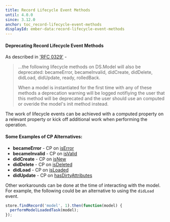 ```yaml
---
title: Record Lifecycle Event Methods
until: 4.0.0
since: 3.12.0
anchor: toc_record-lifecycle-event-methods
displayId: ember-data:record-lifecycle-event-methods
---
```


#### Deprecating Record Lifecycle Event Methods
As described in ['RFC 0329'](https://github.com/emberjs/rfcs/pull/329) -
>...the following lifecycle methods on DS.Model will also be deprecated: becameError, becameInvalid, didCreate, didDelete, didLoad, didUpdate, ready, rolledBack.
>
> When a model is instantiated for the first time with any of these methods a deprecation warning will be logged notifiying the user that this method will be deprecated and the user should use an computed or overide the model's init method instead.

The work of lifecycle events can be achieved with a computed property on a relevant property or kick off additional work when performing the operation.

#### Some Examples of CP Alternatives:
* **becameError** - CP on [isError](https://api.emberjs.com/ember-data/3.10/classes/DS.Model/properties/isError?anchor=isError)
* **becameInvalid** - CP on [isValid](https://api.emberjs.com/ember-data/3.10/classes/DS.Model/properties/isValid?anchor=isValid)
* **didCreate** - CP on [isNew](https://api.emberjs.com/ember-data/3.10/classes/DS.Model/properties/isNew?anchor=isNew)
* **didDelete** - CP on [isDeleted](https://api.emberjs.com/ember-data/3.10/classes/DS.Model/properties/isDeleted?anchor=isDeleted)
* **didLoad** - CP on [isLoaded](https://api.emberjs.com/ember-data/3.10/classes/DS.Model/properties/isLoaded?anchor=isLoaded)
* **didUpdate** - CP on [hasDirtyAttributes](https://api.emberjs.com/ember-data/3.10/classes/DS.Model/properties/hasDirtyAttributes?anchor=hasDirtyAttributes)

Other workarounds can be done at the time of interacting with the model.
For example, the following could be an alternative to using the `didLoad` event.

```javascript
store.findRecord('model', 1).then(function(model) {
  performModelLoadedTask(model);
});
```
